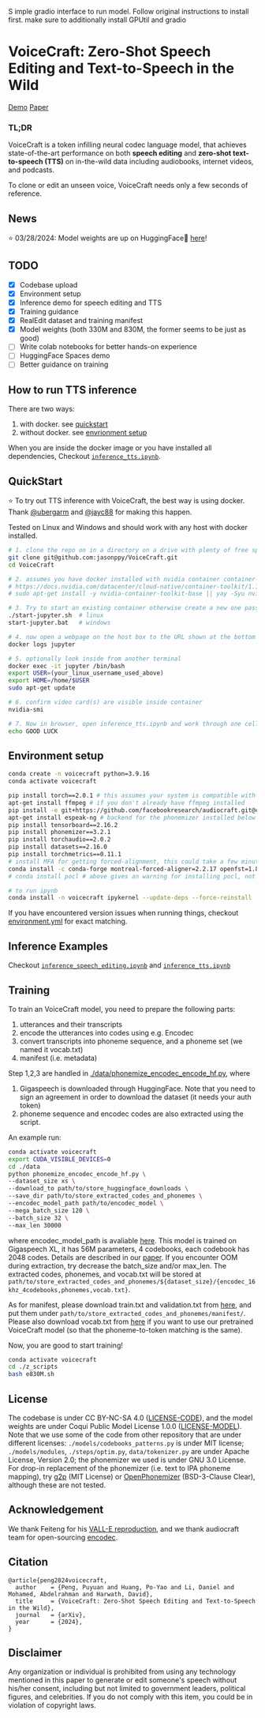 S imple gradio interface to run model. Follow original instructions to install first.
make sure to additionally install GPUtil and gradio













# VoiceCraft: Zero-Shot Speech Editing and Text-to-Speech in the Wild
[Demo](https://jasonppy.github.io/VoiceCraft_web) [Paper](https://jasonppy.github.io/assets/pdfs/VoiceCraft.pdf)


### TL;DR
VoiceCraft is a token infilling neural codec language model, that achieves state-of-the-art performance on both **speech editing** and **zero-shot text-to-speech (TTS)** on in-the-wild data including audiobooks, internet videos, and podcasts.

To clone or edit an unseen voice, VoiceCraft needs only a few seconds of reference.

## News
:star: 03/28/2024: Model weights are up on HuggingFace🤗 [here](https://huggingface.co/pyp1/VoiceCraft/tree/main)!

## TODO
- [x] Codebase upload
- [x] Environment setup
- [x] Inference demo for speech editing and TTS
- [x] Training guidance
- [x] RealEdit dataset and training manifest
- [x] Model weights (both 330M and 830M, the former seems to be just as good)
- [ ] Write colab notebooks for better hands-on experience
- [ ] HuggingFace Spaces demo
- [ ] Better guidance on training

## How to run TTS inference 
There are two ways: 
1. with docker. see [quickstart](#quickstart)
2. without docker. see [envrionment setup](#environment-setup)

When you are inside the docker image or you have installed all dependencies, Checkout [`inference_tts.ipynb`](./inference_tts.ipynb).

## QuickStart
:star: To try out TTS inference with VoiceCraft, the best way is using docker. Thank [@ubergarm](https://github.com/ubergarm) and [@jayc88](https://github.com/jay-c88) for making this happen. 

Tested on Linux and Windows and should work with any host with docker installed.
```bash
# 1. clone the repo on in a directory on a drive with plenty of free space
git clone git@github.com:jasonppy/VoiceCraft.git
cd VoiceCraft

# 2. assumes you have docker installed with nvidia container container-toolkit (windows has this built into the driver)
# https://docs.nvidia.com/datacenter/cloud-native/container-toolkit/1.13.5/install-guide.html
# sudo apt-get install -y nvidia-container-toolkit-base || yay -Syu nvidia-container-toolkit || echo etc...

# 3. Try to start an existing container otherwise create a new one passing in all GPUs
./start-jupyter.sh  # linux
start-jupyter.bat   # windows

# 4. now open a webpage on the host box to the URL shown at the bottom of:
docker logs jupyter

# 5. optionally look inside from another terminal
docker exec -it jupyter /bin/bash
export USER=(your_linux_username_used_above)
export HOME=/home/$USER
sudo apt-get update

# 6. confirm video card(s) are visible inside container
nvidia-smi

# 7. Now in browser, open inference_tts.ipynb and work through one cell at a time
echo GOOD LUCK
```

## Environment setup
```bash
conda create -n voicecraft python=3.9.16
conda activate voicecraft

pip install torch==2.0.1 # this assumes your system is compatible with CUDA 11.7, otherwise checkout https://pytorch.org/get-started/previous-versions/#v201
apt-get install ffmpeg # if you don't already have ffmpeg installed
pip install -e git+https://github.com/facebookresearch/audiocraft.git@c5157b5bf14bf83449c17ea1eeb66c19fb4bc7f0#egg=audiocraft
apt-get install espeak-ng # backend for the phonemizer installed below
pip install tensorboard==2.16.2
pip install phonemizer==3.2.1
pip install torchaudio==2.0.2
pip install datasets==2.16.0
pip install torchmetrics==0.11.1
# install MFA for getting forced-alignment, this could take a few minutes
conda install -c conda-forge montreal-forced-aligner=2.2.17 openfst=1.8.2 kaldi=5.5.1068
# conda install pocl # above gives an warning for installing pocl, not sure if really need this

# to run ipynb
conda install -n voicecraft ipykernel --update-deps --force-reinstall
```

If you have encountered version issues when running things, checkout [environment.yml](./environment.yml) for exact matching.

## Inference Examples
Checkout [`inference_speech_editing.ipynb`](./inference_speech_editing.ipynb) and [`inference_tts.ipynb`](./inference_tts.ipynb)

## Training
To train an VoiceCraft model, you need to prepare the following parts: 
1. utterances and their transcripts
2. encode the utterances into codes using e.g. Encodec
3. convert transcripts into phoneme sequence, and a phoneme set (we named it vocab.txt)
4. manifest (i.e. metadata)

Step 1,2,3 are handled in [./data/phonemize_encodec_encode_hf.py](./data/phonemize_encodec_encode_hf.py), where 
1. Gigaspeech is downloaded through HuggingFace. Note that you need to sign an agreement in order to download the dataset (it needs your auth token)
2. phoneme sequence and encodec codes are also extracted using the script.

An example run:

```bash
conda activate voicecraft
export CUDA_VISIBLE_DEVICES=0
cd ./data
python phonemize_encodec_encode_hf.py \
--dataset_size xs \
--download_to path/to/store_huggingface_downloads \
--save_dir path/to/store_extracted_codes_and_phonemes \
--encodec_model_path path/to/encodec_model \
--mega_batch_size 120 \
--batch_size 32 \
--max_len 30000
```
where encodec_model_path is avaliable [here](https://huggingface.co/pyp1/VoiceCraft). This model is trained on Gigaspeech XL, it has 56M parameters, 4 codebooks, each codebook has 2048 codes. Details are described in our [paper](https://jasonppy.github.io/assets/pdfs/VoiceCraft.pdf). If you encounter OOM during extraction, try decrease the batch_size and/or max_len.
The extracted codes, phonemes, and vocab.txt will be stored at `path/to/store_extracted_codes_and_phonemes/${dataset_size}/{encodec_16khz_4codebooks,phonemes,vocab.txt}`.

As for manifest, please download train.txt and validation.txt from [here](https://huggingface.co/datasets/pyp1/VoiceCraft_RealEdit/tree/main), and put them under `path/to/store_extracted_codes_and_phonemes/manifest/`. Please also download vocab.txt from [here](https://huggingface.co/datasets/pyp1/VoiceCraft_RealEdit/tree/main) if you want to use our pretrained VoiceCraft model (so that the phoneme-to-token matching is the same). 

Now, you are good to start training!

```bash
conda activate voicecraft
cd ./z_scripts
bash e830M.sh
```


## License
The codebase is under CC BY-NC-SA 4.0 ([LICENSE-CODE](./LICENSE-CODE)), and the model weights are under Coqui Public Model License 1.0.0 ([LICENSE-MODEL](./LICENSE-MODEL)). Note that we use some of the code from other repository that are under different licenses: `./models/codebooks_patterns.py` is under MIT license; `./models/modules`, `./steps/optim.py`, `data/tokenizer.py` are under Apache License, Version 2.0; the phonemizer we used is under GNU 3.0 License. For drop-in replacement of the phonemizer (i.e. text to IPA phoneme mapping), try [g2p](https://github.com/roedoejet/g2p) (MIT License) or [OpenPhonemizer](https://github.com/NeuralVox/OpenPhonemizer) (BSD-3-Clause Clear), although these are not tested.

<!-- How to use g2p to convert english text into IPA phoneme sequence
first install it with `pip install g2p`
```python
from g2p import make_g2p
transducer = make_g2p('eng', 'eng-ipa')
transducer("hello").output_string 
# it will output: 'hʌloʊ'
``` -->

## Acknowledgement
We thank Feiteng for his [VALL-E reproduction](https://github.com/lifeiteng/vall-e), and we thank audiocraft team for open-sourcing [encodec](https://github.com/facebookresearch/audiocraft).

## Citation
```
@article{peng2024voicecraft,
  author    = {Peng, Puyuan and Huang, Po-Yao and Li, Daniel and Mohamed, Abdelrahman and Harwath, David},
  title     = {VoiceCraft: Zero-Shot Speech Editing and Text-to-Speech in the Wild},
  journal   = {arXiv},
  year      = {2024},
}
```

## Disclaimer
Any organization or individual is prohibited from using any technology mentioned in this paper to generate or edit someone's speech without his/her consent, including but not limited to government leaders, political figures, and celebrities. If you do not comply with this item, you could be in violation of copyright laws.

